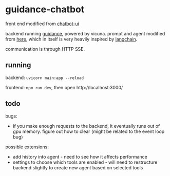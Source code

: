 # guidance-chatbot

front end modified from [chatbot-ui](https://github.com/mckaywrigley/chatbot-ui/)

backend running [guidance](https://github.com/microsoft/guidance), powered by vicuna. prompt and agent modified from [here](https://github.com/QuangBK/localLLM_guidance), which in itself is very heavily inspired by [langchain](https://github.com/hwchase17/langchain).

communication is through HTTP SSE.

## running

backend: `uvicorn main:app --reload`

frontend: `npm run dev`, then open http://localhost:3000/

## todo

bugs:
- if you make enough requests to the backend, it eventually runs out of gpu memory. figure out how to clear (might be related to the event loop bug)

possible extensions:
- add history into agent - need to see how it affects performance
- settings to choose which tools are enabled - will need to restructure backend slightly to create new agent based on selected tools
